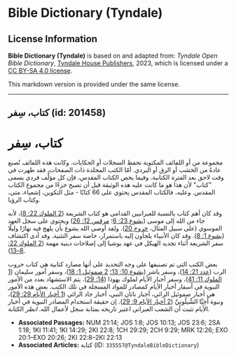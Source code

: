 # Bible Dictionary (Tyndale)

## License Information

**Bible Dictionary (Tyndale)** is based on and adapted from: _Tyndale Open Bible Dictionary_, [Tyndale House Publishers](https://tyndaleopenresources.com/), 2023, which is licensed under a [CC BY-SA 4.0 license](https://creativecommons.org/licenses/by-sa/4.0/legalcode.en).

This markdown version is provided under the same license.



--------------------------------

## كتاب، سِفر (id: 201458)

كتاب، سِفر
==========

مجموعة من أو اللفائف المكتوبة تحفظ السجلات أو الحكايات. وكانت هذه اللفائف تُصنع عادةً من الخشب أو الرق أو البردي. أمّا الكتب المجلدة ذات الصفحات، فقد ظهرت في وقت لاحق بعد الفترة الكتابية. وفيما يخص الكتاب المقدس، فإن كل مؤلَّف فردي يسمى "كتاب" لأن هذا هو ما كانت عليه هذه الوثيقة قبل أن تصبح جزءًا من مجموع الكتاب المقدس. وعليه، فالكتاب المقدس يحتوي على 66 كتابًا \- مثل التكوين، إشعياء، متى، وكتاب الرؤيا.

وقد كان أهم كتاب بالنسبة للعبرانيين القدامى هو كتاب الشريعة ([2 الملوك 22: 8](https://ref.ly/2Kgs22:8))، لأنه جاء من الله إلى موسى ([يشوع 23: 6](https://ref.ly/Josh23:6)؛ [مرقس 12: 26](https://ref.ly/Mark12:26)) ويحتوي على سجل العهد الموسوي (على سبيل المثال، [خروج 20](https://ref.ly/Exod20:1-Exod20:26)). ولقد أوصى الله يشوع بأن يلهج فيه نهارًا وليلًا ([يشوع 1: 8](https://ref.ly/Josh1:8)). وقد كان الأنبياء يلجأون إليه باستمرار، خاصة سفر التثنية. وقد أدى اكتشاف سفر الشريعة أثناء تجديد الهيكل في عهد يوشيا إلى إصلاحات دينية مهمة ([2 الملوك 22: 8–13](https://ref.ly/2Kgs22:8-2Kgs22:13)).

بعض الكتب التي تم تصنيفها على وجه التحديد على أنها مصارد كتابية هي كتاب حروب الرب ([عدد 21: 14](https://ref.ly/Num21:14))، وسفر ياشر ([يشوع 10: 13؛](https://ref.ly/Josh10:13) [2 صموئيل 1: 18](https://ref.ly/2Sam1:18))، وسفر أمور سليمان ([1 الملوك 11: 41](https://ref.ly/1Kgs11:41))، وسفر أخبار الأيام لملوك يهوذا ([14: 29](https://ref.ly/1Kgs14:29)). يتم الاستشهاد بعدد من الأمور النبوية في أسفار أخبار الأيام كمصادر للمواد المسجلة في تلك الكتب. بعض هذه الأمور هي أخبار صموئيل الرائي، أخبار ناثان النبي، أخبار جاد الرائي ([1 أخبار الأيام 29: 29](https://ref.ly/1Chr29:29))، ونبوة أَخِيَّا الشِّيلُونِيِّ ([2 أخبار الأيام 9: 29](https://ref.ly/2Chr9:29)). إن حقيقة استخدام المصادر النبوية في أخبار الأيام تثبت أن الشعب العبراني اعتبر تاريخه بمثابة سجل لأعمال الله. *انظر* الكتابة.

* **Associated Passages:** NUM 21:14; JOS 1:8; JOS 10:13; JOS 23:6; 2SA 1:18; 1KI 11:41; 1KI 14:29; 2KI 22:8; 1CH 29:29; 2CH 9:29; MRK 12:26; EXO 20:1–EXO 20:26; 2KI 22:8–2KI 22:13
* **Associated Articles:** كتابة (ID: `335557@TyndaleBibleDictionary`)

